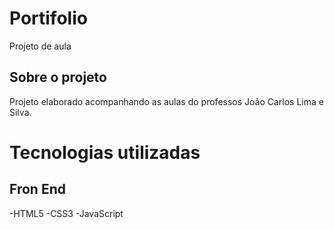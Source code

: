 # Portifolio
Projeto de aula 

## Sobre o projeto
Projeto elaborado acompanhando as aulas do professos João Carlos Lima e Silva.

# Tecnologias utilizadas
## Fron End
-HTML5
-CSS3
-JavaScript


